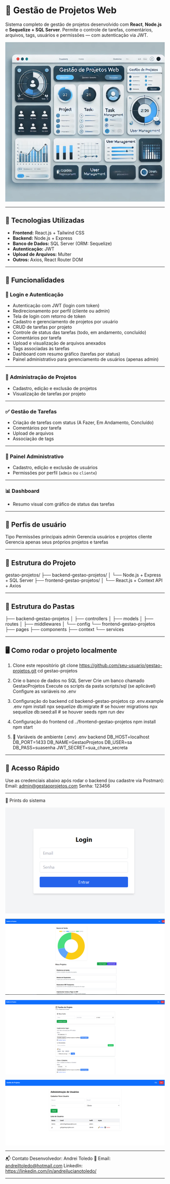 # 🧠 Gestão de Projetos Web

Sistema completo de gestão de projetos desenvolvido com **React**, **Node.js** e **Sequelize + SQL Server**. Permite o controle de tarefas, comentários, arquivos, tags, usuários e permissões — com autenticação via JWT.

![Dashboard do Sistema](./dashboard.png)

---

## 🚀 Tecnologias Utilizadas

- **Frontend:** React.js + Tailwind CSS
- **Backend:** Node.js + Express
- **Banco de Dados:** SQL Server (ORM: Sequelize)
- **Autenticação:** JWT
- **Upload de Arquivos:** Multer
- **Outros:** Axios, React Router DOM

---

## 🔐 Funcionalidades

### 👤 Login e Autenticação

- Autenticação com JWT (login com token)
- Redirecionamento por perfil (cliente ou admin)
- Tela de login com retorno de token
- Cadastro e gerenciamento de projetos por usuário
- CRUD de tarefas por projeto
- Controle de status das tarefas (todo, em andamento, concluído)
- Comentários por tarefa
- Upload e visualização de arquivos anexados
- Tags associadas às tarefas
- Dashboard com resumo gráfico (tarefas por status)
- Painel administrativo para gerenciamento de usuários (apenas admin)

---

### 📁 Administração de Projetos
- Cadastro, edição e exclusão de projetos
- Visualização de tarefas por projeto

---

### ✅ Gestão de Tarefas
- Criação de tarefas com status (A Fazer, Em Andamento, Concluído)
- Comentários por tarefa
- Upload de arquivos
- Associação de tags

---

### 🔧 Painel Administrativo
- Cadastro, edição e exclusão de usuários
- Permissões por perfil (`admin` ou `cliente`)

---

### 📊 Dashboard
- Resumo visual com gráfico de status das tarefas

---

## 🔐 Perfis de usuário

Tipo	Permissões principais
admin	Gerencia usuários e projetos
cliente	Gerencia apenas seus próprios projetos e tarefas

---

## 🧠 Estrutura do Projeto

gestao-projetos/ ├── backend-gestao-projetos/ │ └── Node.js + Express + SQL Server ├── frontend-gestao-projetos/ │ └── React.js + Context API + Axios

---

## 🧠 Estrutura do Pastas

├── backend-gestao-projetos
│   ├── controllers
│   ├── models
│   ├── routes
│   ├── middlewares
│   └── config
└── frontend-gestao-projetos
    ├── pages
    ├── components
    ├── context
    └── services

---

## 🖥️ Como rodar o projeto localmente

1. Clone este repositório
git clone https://github.com/seu-usuario/gestao-projetos.git
cd gestao-projetos

2. Crie o banco de dados no SQL Server
Crie um banco chamado GestaoProjetos
Execute os scripts da pasta scripts/sql (se aplicável)
Configure as variáveis no .env

3. Configuração do backend
cd backend-gestao-projetos
cp .env.example .env
npm install
npx sequelize db:migrate   # se houver migrations
npx sequelize db:seed:all   # se houver seeds
npm run dev

4. Configuração do frontend
cd ../frontend-gestao-projetos
npm install
npm start

 5. 🔑 Variáveis de ambiente (.env)
.env backend
DB_HOST=localhost
DB_PORT=1433
DB_NAME=GestaoProjetos
DB_USER=sa
DB_PASS=suasenha
JWT_SECRET=sua_chave_secreta
---

## 🔑 Acesso Rápido

Use as credenciais abaixo após rodar o backend (ou cadastre via Postman):
Email: admin@gestaoprojetos.com
Senha: 123456

---

📸 Prints do sistema

![alt text](image-4.png)

![alt text](image-1.png)

![alt text](image-2.png)

![alt text](image-3.png)

---

📬 Contato
Desenvolvedor: Andrei Toledo
📧 Email: andreiltoledo@hotmail.com
LinkedIn: https://linkedin.com/in/andreilucianotoledo/

---




